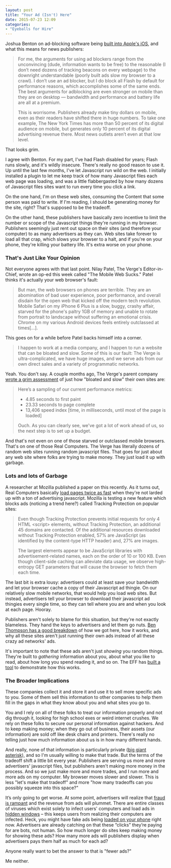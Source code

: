 ```yaml
---
layout: post
title: "Your Ad (Isn't) Here"
date: 2015-07-23 12:09
categories: 
- "Eyeballs for Hire"
---
```


Joshua Benton on ad-blocking software being [built into Apple's iOS][1], and what this means for news publishers:

> For me, the arguments for using ad blockers range from the unconvincing (dude, information wants to be free) to the reasonable (I don’t need dozens of tracking beacons on every webpage) to the downright understandable (poorly built ads slow my browser to a crawl). I don’t use an ad blocker, but I do block all Flash by default for performance reasons, which accomplishes some of the same ends. The best arguments for adblocking are even stronger on mobile than they are on desktop — bandwidth and performance and battery life are all at a premium.
>
> This is worrisome. Publishers already make tiny dollars on mobile, even as their readers have shifted there in huge numbers. To take one example, The New York Times has more than 50 percent of its digital audience on mobile, but generates only 10 percent of its digital advertising revenue there. Most news outlets aren’t even at that low level.

That looks grim.

I agree with Benton. For my part, I've had Flash disabled for years; Flash runs slowly, and it's wildly insecure. There's really no good reason to use it. Up until the last few months, I've let Javascript run wild on the web. I initially installed a plugin to let me keep track of how many Javascript files each web page was loading, and was a little flabbergasted by how many dozens of Javascript files sites want to run every time you click a link.

On the one hand, I'm on these web sites, consuming the Content that some person was paid to write. If I'm reading, I should be generating money for the site, right? That's supposed to be the tradeoff.

On the other hand, these publishers have basically zero incentive to limit the number or scope of the Javascript things they're running in my browser. Publishers seemingly just rent out space on their sites (and therefore your computer) to as many advertisers as they can. Web sites take forever to load all that crap, which slows your browser to a halt, and if you're on your phone, they're killing your battery life. It's extra worse on your phone.

### That's Just Like Your Opinion

Not everyone agrees with that last point. Nilay Patel, The Verge's Editor-in-Chief, wrote an op-ed this week called "The Mobile Web Sucks." Patel thinks it's actually your web browser's fault:

> But man, the web browsers on phones are terrible. They are an abomination of bad user experience, poor performance, and overall disdain for the open web that kicked off the modern tech revolution. Mobile Safari on my iPhone 6 Plus is a slow, buggy, crashy affair, starved for the phone's paltry 1GB of memory and unable to rotate from portrait to landscape without suffering an emotional crisis. Chrome on my various Android devices feels entirely outclassed at times[…].

This goes on for a while before Patel backs himself into a corner.

> I happen to work at a media company, and I happen to run a website that can be bloated and slow. Some of this is our fault: The Verge is ultra-complicated, we have huge images, and we serve ads from our own direct sales and a variety of programmatic networks.

Yeah. You don't say. A couple months ago, The Verge's parent company [wrote a grim assessment][2] of just how "bloated and slow" their own sites are: 

> Here’s a sampling of our current performance metrics:
>
> * 4.85 seconds to first paint
> * 23.33 seconds to page complete
> * 13,406 speed index [time, in milliseconds, until most of the page is loaded]
>
> Ouch. As you can clearly see, we've got a lot of work ahead of us, so the next step is to set up a budget.

And that's not even on one of those starved or outclassed mobile browsers. That's on one of those Real Computers. The Verge has literally dozens of random web sites running random javascript files. That goes for just about any web site where folks are trying to make money. They just load it up with garbage.

### Lots and lots of Garbage

A researcher at Mozilla published a paper on this recently. As it turns out, Real Computers basically [load pages twice as fast][3] when they're not larded up with a ton of advertising javascript. Mozilla is testing a new feature which blocks ads (noticing a trend here?) called Tracking Protection on popular sites:

> Even though Tracking Protection prevents initial requests for only 4 HTML \<script\> elements, without Tracking Protection, an additional 45 domains are contacted. Of the additional resources downloaded without Tracking Protection enabled, 57% are JavaScript (as identified by the content-type HTTP header) and, 27% are images. 
>
> The largest elements appear to be JavaScript libraries with advertisement-related names, each on the order of 10 or 100 KB. Even though client-side caching can alleviate data usage, we observe high-entropy GET parameters that will cause the browser to fetch them each time.

The last bit is extra lousy: advertisers could at least save your bandwidth and let your browser cache a copy of their Javascript ad thingie. On our relatively slow mobile networks, that would help you load web sites. But instead, advertisers tell your browser to download their javascript ad thingies every single time, so they can tell where you are and when you look at each page. Hooray.

Publishers aren't solely to blame for this situation, but they're not exactly blameless. They hand the keys to advertisers and let them go nuts. [Ben Thompson has a good breakdown][4] of how we got here, how it works, and why all these sites aren't just running their own ads instead of all these crazy ad networks' ads. 

It's important to note that these ads aren't just *showing* you random things. They're built to *gathering* information about you, about what you like to read, about how long you spend reading it, and so on. The EFF has [built a tool][5] to demonstrate how this works. 

### The Broader Implications

These companies collect it and store it and use it to sell more specific ads to you. Some of them sell this information to other companies to help them fill in the gaps in what they know about you and what sites you go to.

You and I rely on all of these folks to treat our information properly and not dig through it, looking for high school exes or weird internet crushes. We rely on these folks to secure our personal information against hackers. And to keep making money; when they go out of business, their assets (our information) are sold off like desk chairs and printers. There's really no telling just how much information about us is in how many different hands.

And really, none of that information is particularly private ([big giant asterisk][6]), and so I'm usually willing to make that trade. But the terms of the tradeoff shift a little bit every year. Publishers are serving us more and more advertisers' javascript files, but publishers aren't making more money in the process. And so we just make more and more trades, and I run more and more ads on my computer. My browser moves slower and slower. This is less "let's make that tradeoff" and more "how many tradeoffs can you possibly squeeze into this space?"

It’s only going to get worse. At some point, advertisers will realize that [fraud is rampant][7] and the revenue from ads will plummet. There are entire classes of viruses which exist solely to infect users' computers and load ads in [hidden windows][8] – this keeps users from realizing their computers are infected. Heck, you might have fake ads being [loaded on your phone][9] right now. Advertisers are already catching on that these “clicks” they’re paying for are bots, not human. So how much longer do sites keep making money for showing these ads? How many more ads will publishers display when advertisers pays them half as much for each ad?

Anyone really want to bet the answer to that is "fewer ads?" 

Me neither.

[1]:	http://www.niemanlab.org/2015/06/a-blow-for-mobile-advertising-the-next-version-of-safari-will-let-users-block-ads-on-iphones-and-ipads/
[2]:	http://product.voxmedia.com/2015/5/6/8561867/declaring-performance-bankruptcy
[3]:	http://ieee-security.org/TC/SPW2015/W2SP/papers/W2SP_2015_submission_32.pdf
[4]:	https://stratechery.com/2015/why-web-pages-suck/
[5]:	https://panopticlick.eff.org
[6]:	http://motherboard.vice.com/read/looking-up-symptoms-online-these-companies-are-collecting-your-data
[7]:	http://monica-at-mozilla.blogspot.com/2015/05/advertising-sustainable-utopia.html
[8]:	http://adage.com/article/digital/inside-google-s-secret-war-ad-fraud/298652/
[9]:	https://vimeo.com/133457903
